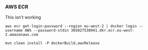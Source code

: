 
### AWS ECR

This isn't working 

`aws ecr get-login-password --region eu-west-2 | docker login --username AWS --password-stdin 365027538941.dkr.ecr.eu-west-2.amazonaws.com`

`mvn clean install -P dockerBuild,awsRelease`

